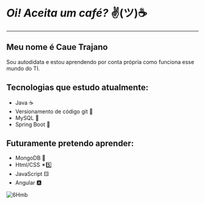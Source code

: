 # ***Oi! Aceita um café?***  ✌(ツ)☕
---
## Meu nome é Caue Trajano     

Sou autodidata e estou aprendendo por conta própria
como funciona esse mundo do TI.

## Tecnologias que estudo atualmente:

* Java ☕
* Versionamento de código git 🐙
* MySQL 🐬
* Spring Boot 🌿

## Futuramente pretendo aprender:

* MongoDB 🍃
* Html/CSS ✴5️⃣
* JavaScript 🟨
* Angular 🅰

![6Hmb](https://user-images.githubusercontent.com/106395076/179868658-f635daf7-4173-405e-a5fc-f0034078577a.gif)
